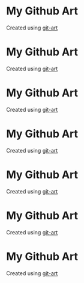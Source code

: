 # My Github Art

Created using [git-art](https://github.com/jamesjarvis/git-art)
# My Github Art

Created using [git-art](https://github.com/jamesjarvis/git-art)
# My Github Art

Created using [git-art](https://github.com/jamesjarvis/git-art)
# My Github Art

Created using [git-art](https://github.com/jamesjarvis/git-art)
# My Github Art

Created using [git-art](https://github.com/jamesjarvis/git-art)
# My Github Art

Created using [git-art](https://github.com/jamesjarvis/git-art)
# My Github Art

Created using [git-art](https://github.com/jamesjarvis/git-art)
